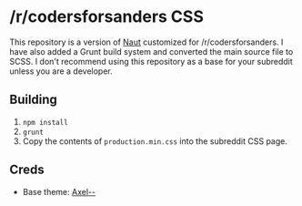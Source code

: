 /r/codersforsanders CSS
===============

This repository is a version of [Naut](https://reddit.com/r/naut) customized for /r/codersforsanders. I have also added a Grunt build system and converted the main source file to SCSS. I don't recommend using this repository as a base for your subreddit unless you are a developer.

## Building

1. `npm install`
2. `grunt`
3. Copy the contents of `production.min.css` into the subreddit CSS page.

## Creds

- Base theme: [Axel--](https://github.com/Axel--/Naut-for-reddit)
